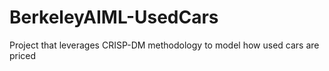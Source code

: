 # BerkeleyAIML-UsedCars
Project that leverages CRISP-DM methodology to model how used cars are priced
